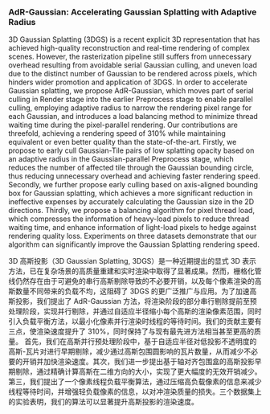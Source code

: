 ### AdR-Gaussian: Accelerating Gaussian Splatting with Adaptive Radius

3D Gaussian Splatting (3DGS) is a recent explicit 3D representation that has achieved high-quality reconstruction and real-time rendering of complex scenes. However, the rasterization pipeline still suffers from unnecessary overhead resulting from avoidable serial Gaussian culling, and uneven load due to the distinct number of Gaussian to be rendered across pixels, which hinders wider promotion and application of 3DGS. In order to accelerate Gaussian splatting, we propose AdR-Gaussian, which moves part of serial culling in Render stage into the earlier Preprocess stage to enable parallel culling, employing adaptive radius to narrow the rendering pixel range for each Gaussian, and introduces a load balancing method to minimize thread waiting time during the pixel-parallel rendering. Our contributions are threefold, achieving a rendering speed of 310% while maintaining equivalent or even better quality than the state-of-the-art. Firstly, we propose to early cull Gaussian-Tile pairs of low splatting opacity based on an adaptive radius in the Gaussian-parallel Preprocess stage, which reduces the number of affected tile through the Gaussian bounding circle, thus reducing unnecessary overhead and achieving faster rendering speed. Secondly, we further propose early culling based on axis-aligned bounding box for Gaussian splatting, which achieves a more significant reduction in ineffective expenses by accurately calculating the Gaussian size in the 2D directions. Thirdly, we propose a balancing algorithm for pixel thread load, which compresses the information of heavy-load pixels to reduce thread waiting time, and enhance information of light-load pixels to hedge against rendering quality loss. Experiments on three datasets demonstrate that our algorithm can significantly improve the Gaussian Splatting rendering speed.

3D 高斯投影（3D Gaussian Splatting, 3DGS）是一种近期提出的显式 3D 表示方法，已在复杂场景的高质量重建和实时渲染中取得了显著成果。然而，栅格化管线仍然存在由于可避免的串行高斯剔除导致的不必要开销，以及每个像素渲染的高斯数量不同带来的负载不均，这阻碍了 3DGS 的更广泛推广与应用。为了加速高斯投影，我们提出了 AdR-Gaussian 方法，将渲染阶段的部分串行剔除提前至预处理阶段，实现并行剔除，并通过自适应半径缩小每个高斯的渲染像素范围，同时引入负载平衡方法，以最小化像素并行渲染时线程的等待时间。我们的贡献主要有三点，使渲染速度提升了 310%，同时保持了与现有最先进方法相当甚至更高的质量。
首先，我们在高斯并行预处理阶段中，基于自适应半径对低投影不透明度的高斯-瓦片对进行早期剔除，减少通过高斯包围圆影响的瓦片数量，从而减少不必要的开销并加快渲染速度。其次，我们进一步提出基于轴对齐包围盒的高斯投影早期剔除，通过精确计算高斯在二维方向的大小，实现了更大幅度的无效开销减少。第三，我们提出了一个像素线程负载平衡算法，通过压缩高负载像素的信息来减少线程等待时间，并增强轻负载像素的信息，以对冲渲染质量的损失。三个数据集上的实验表明，我们的算法可以显著提升高斯投影的渲染速度。
